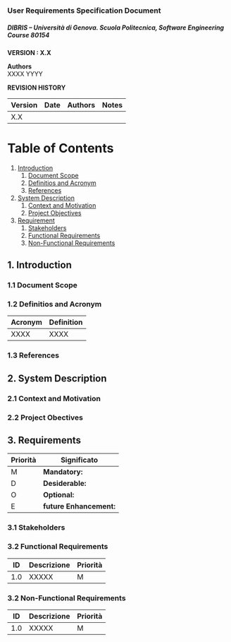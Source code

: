 
### User Requirements Specification Document
##### DIBRIS – Università di Genova. Scuola Politecnica, Software Engineering Course 80154


**VERSION : X.X**

**Authors**  
XXXX
YYYY

**REVISION HISTORY**

| Version    | Date        | Authors      | Notes        |
| ----------- | ----------- | ----------- | ----------- |
| X.X |  | |  |

# Table of Contents

1. [Introduction](#p1)
	1. [Document Scope](#sp1.1)
	2. [Definitios and Acronym](#sp1.2) 
	3. [References](#sp1.3)
2. [System Description](#p2)
	1. [Context and Motivation](#sp2.1)
	2. [Project Objectives](#sp2.2)
3. [Requirement](#p3)
 	1. [Stakeholders](#sp3.1)
 	2. [Functional Requirements](#sp3.2)
 	3. [Non-Functional Requirements](#sp3.3)
  
  

<a name="p1"></a>

## 1. Introduction

<a name="sp1.1"></a>

### 1.1 Document Scope


<a name="sp1.2"></a>

### 1.2 Definitios and Acronym


| Acronym				| Definition | 
| ------------------------------------- | ----------- | 
| XXXX                                  | XXXX |

<a name="sp1.3"></a>

### 1.3 References 

<a name="p2"></a>

## 2. System Description
<a name="sp2.15"></a>

### 2.1 Context and Motivation

<a name="sp2.2"></a>

### 2.2 Project Obectives 

<a name="p3"></a>

## 3. Requirements

| Priorità | Significato | 
| --------------- | ----------- | 
| M | **Mandatory:**   |
| D | **Desiderable:** |
| O | **Optional:**    |
| E | **future Enhancement:** |

<a name="sp3.1"></a>
### 3.1 Stakeholders

<a name="sp3.2"></a>
### 3.2 Functional Requirements 

| ID | Descrizione | Priorità |
| --------------- | ----------- | ---------- | 
| 1.0 |  XXXXX |M|

<a name="sp3.3"></a>
### 3.2 Non-Functional Requirements 
 
| ID | Descrizione | Priorità |
| --------------- | ----------- | ---------- | 
| 1.0 | XXXXX |M|
